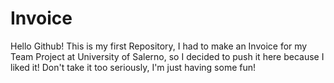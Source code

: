 # Invoice
Hello Github! This is my first Repository, I had to make an Invoice for my Team Project at University of Salerno, so I decided to push it here because I liked it! Don't take it too seriously, I'm just having some fun!
